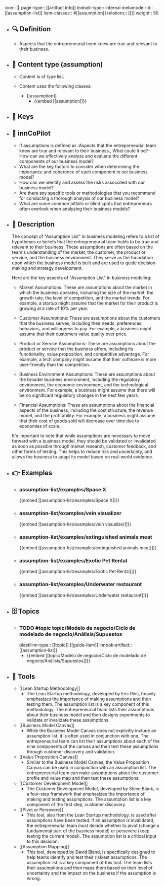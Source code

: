 icon:: 🧿
page-type:: [[artifact info]]
innbok-type:: internal
metamodel-id:: [[assumption-list]]
item-classes:: #[[assumption]]
relations:: [[]]
weight:: 50

- ## 🔍 Definition
  - Aspects that the entrepreneurial team knew are true and relevant to their business.
- ## 📰 Content type (assumption)
  - Content is of type list.
  
  - Content uses the following classes:
    - [[assumption]]
      - {{embed [[assumption]]}}
  
- ## 🔑 Keys
  
- ## 🤖 innCoPilot
  - If assumptions is defined as :Aspects that the entrepreneurial team knew are true and relevant to their business., What could it be?- How can we effectively analyze and evaluate the different components of our business model?
  - What are the key factors to consider when determining the importance and coherence of each component in our business model?
  - How can we identify and assess the risks associated with our business model?
  - Are there any specific tools or methodologies that you recommend for conducting a thorough analysis of our business model?
  - What are some common pitfalls or blind spots that entrepreneurs often overlook when analyzing their business models?
- ## 📖 Description
  The concept of "Assumption List" in business modeling refers to a list of hypotheses or beliefs that the entrepreneurial team holds to be true and relevant to their business. These assumptions are often based on the team's understanding of the market, the customer, the product or service, and the business environment. They serve as the foundation upon which the business model is built and are used to guide decision-making and strategy development.
  
  Here are the key aspects of "Assumption List" in business modeling:
  
  - Market Assumptions: These are assumptions about the market in which the business operates, including the size of the market, the growth rate, the level of competition, and the market trends. For example, a startup might assume that the market for their product is growing at a rate of 10% per year.
  
  - Customer Assumptions: These are assumptions about the customers that the business serves, including their needs, preferences, behaviors, and willingness to pay. For example, a business might assume that their customers value quality over price.
  
  - Product or Service Assumptions: These are assumptions about the product or service that the business offers, including its functionality, value proposition, and competitive advantage. For example, a tech company might assume that their software is more user-friendly than the competition.
  
  - Business Environment Assumptions: These are assumptions about the broader business environment, including the regulatory environment, the economic environment, and the technological environment. For example, a business might assume that there will be no significant regulatory changes in the next few years.
  
  - Financial Assumptions: These are assumptions about the financial aspects of the business, including the cost structure, the revenue model, and the profitability. For example, a business might assume that their cost of goods sold will decrease over time due to economies of scale.
  
  It's important to note that while assumptions are necessary to move forward with a business model, they should be validated or invalidated as soon as possible through market research, customer feedback, and other forms of testing. This helps to reduce risk and uncertainty, and allows the business to adapt its model based on real-world evidence.
- ## 👉 Examples
  - ### assumption-list/examples/Space X
    {{embed [[assumption-list/examples/Space X]]}}
  - ### assumption-list/examples/vein visualizer
    {{embed [[assumption-list/examples/vein visualizer]]}}
  - ### assumption-list/examples/extinguished animals meat
    {{embed [[assumption-list/examples/extinguished animals meat]]}}
  - ### assumption-list/examples/Exotic Pet Rental
    {{embed [[assumption-list/examples/Exotic Pet Rental]]}}
  - ### assumption-list/examples/Underwater restaurant
    {{embed [[assumption-list/examples/Underwater restaurant]]}}
  
- ## 🗄️ Topics
  - ### TODO #topic topic/Modelo de negocio/Ciclo de modelado de negocio/Análisis/Supuestos
    plastilinn-type:: [[topic]] [[guide-item]]
    innbok-artifact:: [[assumption-list]]
    - {{embed [[topic/Modelo de negocio/Ciclo de modelado de negocio/Análisis/Supuestos]]}}
  
- ## 🧰 Tools
  - [[Lean Startup Methodology]]
    - The Lean Startup methodology, developed by Eric Ries, heavily emphasizes the importance of making assumptions and then testing them. The assumption list is a key component of this methodology. The entrepreneurial team lists their assumptions about their business model and then designs experiments to validate or invalidate these assumptions.
  - [[Business Model Canvas]]
    - While the Business Model Canvas does not explicitly include an assumption list, it is often used in conjunction with one. The entrepreneurial team can list their assumptions about each of the nine components of the canvas and then test these assumptions through customer discovery and validation.
  - [[Value Proposition Canvas]]
    - Similar to the Business Model Canvas, the Value Proposition Canvas can be used in conjunction with an assumption list. The entrepreneurial team can make assumptions about the customer profile and value map and then test these assumptions.
  - [[Customer Development Model]]
    - The Customer Development Model, developed by Steve Blank, is a four-step framework that emphasizes the importance of making and testing assumptions. The assumption list is a key component of the first step, customer discovery.
  - [[Pivot or Persevere]]
    - This tool, also from the Lean Startup methodology, is used after assumptions have been tested. If an assumption is invalidated, the entrepreneurial team must decide whether to pivot (change a fundamental part of the business model) or persevere (keep testing the current model). The assumption list is a critical input to this decision.
  - [[Assumption Mapping]]
    - This tool, developed by David Bland, is specifically designed to help teams identify and test their riskiest assumptions. The assumption list is a key component of this tool. The team lists their assumptions and then maps them based on their level of uncertainty and the impact on the business if the assumption is wrong.


